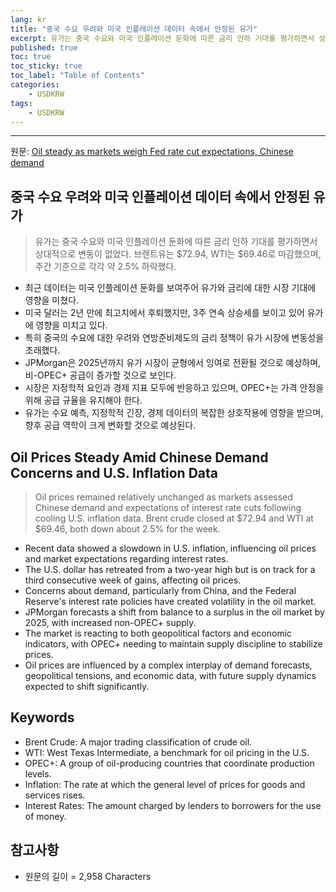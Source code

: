 ```yaml
---
lang: kr
title: "중국 수요 우려와 미국 인플레이션 데이터 속에서 안정된 유가"
excerpt: 유가는 중국 수요와 미국 인플레이션 둔화에 따른 금리 인하 기대를 평가하면서 상대적으로 변동이 없었다. 브렌트유는 $72.94, WTI는 $69.46로 마감했으며, 주간 기준으로 각각 약 2.5% 하락했다.
published: true
toc: true
toc_sticky: true
toc_label: "Table of Contents"
categories:
    - USDKRW
tags:
    - USDKRW
---
```


---

  원문: [Oil steady as markets weigh Fed rate cut expectations, Chinese demand](https://www.investing.com/news/economy-news/oil-steady-as-markets-weigh-fed-rate-cut-expectations-chinese-demand-3786105)

## 중국 수요 우려와 미국 인플레이션 데이터 속에서 안정된 유가

> 유가는 중국 수요와 미국 인플레이션 둔화에 따른 금리 인하 기대를 평가하면서 상대적으로 변동이 없었다. 브렌트유는 $72.94, WTI는 $69.46로 마감했으며, 주간 기준으로 각각 약 2.5% 하락했다.


- 최근 데이터는 미국 인플레이션 둔화를 보여주어 유가와 금리에 대한 시장 기대에 영향을 미쳤다.
- 미국 달러는 2년 만에 최고치에서 후퇴했지만, 3주 연속 상승세를 보이고 있어 유가에 영향을 미치고 있다.
- 특히 중국의 수요에 대한 우려와 연방준비제도의 금리 정책이 유가 시장에 변동성을 초래했다.
- JPMorgan은 2025년까지 유가 시장이 균형에서 잉여로 전환될 것으로 예상하며, 비-OPEC+ 공급이 증가할 것으로 보인다.
- 시장은 지정학적 요인과 경제 지표 모두에 반응하고 있으며, OPEC+는 가격 안정을 위해 공급 규율을 유지해야 한다.
- 유가는 수요 예측, 지정학적 긴장, 경제 데이터의 복잡한 상호작용에 영향을 받으며, 향후 공급 역학이 크게 변화할 것으로 예상된다.

## Oil Prices Steady Amid Chinese Demand Concerns and U.S. Inflation Data

> Oil prices remained relatively unchanged as markets assessed Chinese demand and expectations of interest rate cuts following cooling U.S. inflation data. Brent crude closed at $72.94 and WTI at $69.46, both down about 2.5% for the week.


- Recent data showed a slowdown in U.S. inflation, influencing oil prices and market expectations regarding interest rates.
- The U.S. dollar has retreated from a two-year high but is on track for a third consecutive week of gains, affecting oil prices.
- Concerns about demand, particularly from China, and the Federal Reserve's interest rate policies have created volatility in the oil market.
- JPMorgan forecasts a shift from balance to a surplus in the oil market by 2025, with increased non-OPEC+ supply.
- The market is reacting to both geopolitical factors and economic indicators, with OPEC+ needing to maintain supply discipline to stabilize prices.
- Oil prices are influenced by a complex interplay of demand forecasts, geopolitical tensions, and economic data, with future supply dynamics expected to shift significantly.

## Keywords

- Brent Crude: A major trading classification of crude oil.
- WTI: West Texas Intermediate, a benchmark for oil pricing in the U.S.
- OPEC+: A group of oil-producing countries that coordinate production levels.
- Inflation: The rate at which the general level of prices for goods and services rises.
- Interest Rates: The amount charged by lenders to borrowers for the use of money.

## 참고사항

- 원문의 길이 = 2,958 Characters

